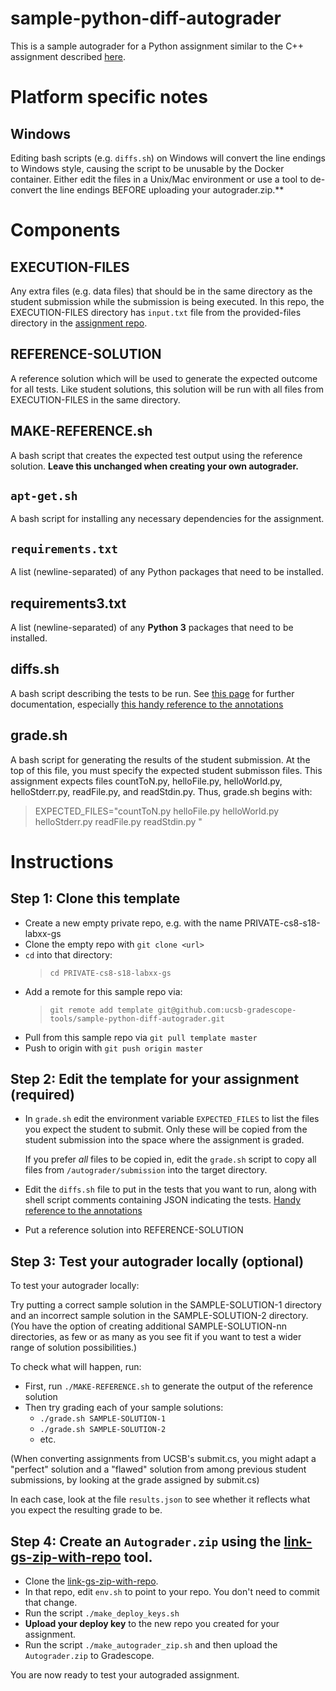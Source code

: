 # sample-python-diff-autograder

This is a sample autograder for a Python assignment similar to the C++ assignment described [here](https://github.com/ucsb-gradescope-tools/sample-cpp-assignment).

# Platform specific notes

## Windows

Editing bash scripts (e.g. `diffs.sh`) on Windows will convert the line endings to Windows style, causing the script to be unusable by the Docker container. Either edit the files in a Unix/Mac environment or use a tool to de-convert the line endings BEFORE uploading your autograder.zip.**

# Components

## EXECUTION-FILES

Any extra files (e.g. data files) that should be in the same directory as the student submission while the submission is being executed. In this repo, the EXECUTION-FILES directory has `input.txt` file from the provided-files directory in the [assignment repo](https://github.com/ucsb-gradescope-tools/sample-cpp-assignment).


## REFERENCE-SOLUTION

A reference solution which will be used to generate the expected outcome for all tests. Like student solutions, this solution will be run with all files from EXECUTION-FILES in the same directory.

## MAKE-REFERENCE<i></i>.sh

A bash script that creates the expected test output using the reference solution. **Leave this unchanged when creating your own autograder.**

## `apt-get.sh`
A bash script for installing any necessary dependencies for the assignment.

## `requirements.txt`
A list (newline-separated) of any Python packages that need to be installed.

## requirements3<i></i>.txt
A list (newline-separated) of any **Python 3** packages that need to be installed.

## diffs<i></i>.sh

A bash script describing the tests to be run. See [this page](https://github.com/ucsb-gradescope-tools/gs-diff-based-testing/blob/master/README.md) for further documentation, especially [this handy reference to the annotations](https://github.com/ucsb-gradescope-tools/gs-diff-based-testing/blob/master/README.md#reference)

## grade<i></i>.sh

A bash script for generating the results of the student submission. At the top of this file, you must specify the expected student submisson files. This assignment expects files countToN.py, helloFile.py, helloWorld.py, helloStderr.py, readFile.py, and readStdin.py. Thus, grade.sh begins with:

> EXPECTED_FILES="countToN.py helloFile.py helloWorld.py helloStderr.py readFile.py readStdin.py "



# Instructions

## Step 1: Clone this template

* Create a new empty private repo, e.g. with the name PRIVATE-cs8-s18-labxx-gs
* Clone the empty repo with `git clone <url>`
*  `cd` into that directory:
   > `cd PRIVATE-cs8-s18-labxx-gs`
* Add a remote for this sample repo via: 
   > `git remote add template git@github.com:ucsb-gradescope-tools/sample-python-diff-autograder.git`
* Pull from this sample repo via `git pull template master`
* Push to origin with `git push origin master`

## Step 2: Edit the template for your assignment (required)

* In `grade.sh` edit the environment variable `EXPECTED_FILES` to list the files you expect the student to submit.  Only these
   will be copied from the student submission into the space where the assignment is graded.
   
   If you prefer *all* files to be copied in, edit the `grade.sh` script to copy all files from `/autograder/submission` into
   the target directory.
   
* Edit the `diffs.sh` file to put in the tests that you want to run, along with shell script comments
   containing JSON indicating the tests.  [Handy reference to the annotations](https://github.com/ucsb-gradescope-tools/gs-diff-based-testing/blob/master/README.md#reference)

* Put a reference solution into REFERENCE-SOLUTION

## Step 3: Test your autograder locally (optional)

To test your autograder locally:


Try putting a correct sample solution in the SAMPLE-SOLUTION-1 directory and an incorrect sample solution in the SAMPLE-SOLUTION-2 directory.  (You have the option of creating additional SAMPLE-SOLUTION-nn directories, as few or as many as you see fit if you want to test a wider range of solution possibilities.)


To check what will happen, run:
* First, run `./MAKE-REFERENCE.sh` to generate the output of the reference solution
* Then try grading each of your sample solutions:
   * `./grade.sh SAMPLE-SOLUTION-1`
   * `./grade.sh SAMPLE-SOLUTION-2` 
   * etc.

(When converting assignments from UCSB's submit.cs, you might adapt a "perfect" solution and a "flawed" solution from among previous student submissions, by looking at the grade assigned by submit.cs)

In each case, look at the file `results.json` to see whether it reflects what you expect the resulting grade to be.   

## Step 4: Create an `Autograder.zip` using the [link-gs-zip-with-repo](https://github.com/ucsb-gradescope-tools/link-gs-zip-with-repo) tool.
   
* Clone the [link-gs-zip-with-repo](https://github.com/ucsb-gradescope-tools/link-gs-zip-with-repo).
* In that repo, edit `env.sh` to point to your repo.  You don't need to commit that change.
* Run the script `./make_deploy_keys.sh` 
* **Upload your deploy key** to the new repo you created for your assignment.
* Run the script `./make_autograder_zip.sh` and then upload the `Autograder.zip` to Gradescope.

You are now ready to test your autograded assignment.
   


